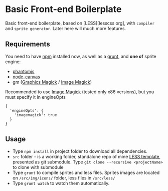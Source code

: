 Basic Front-end Boilerplate
===========================

Basic front-end boilerplate, based on [LESS][lesscss org], with `compiler` and `sprite generator`.
Later here will much more features.

Requirements
------------

You need to have [npm][0] installed now, as well as a [grunt][1], and **one of** sprite engine:
 - [phantomjs][2]
 - [node-canvas][3]
 - gm ([Graphics Magick][4] / [Image Magick][5])

Recommended to use [Image Magick][5] (tested only x86 versions), but you must specify it in engineOpts

    {
      'engineOpts': {
        'imagemagick': true
      }
    }


Usage
-----

 - Type `npm install` in project folder to download all dependencies.
 - `src` folder - is a working folder, standalone repo of mine [LESS template][less], presented as git submodule.
 Type `git clone --recursive <projectName>` to clone with submodule
 - Type `grunt` to compile sprites and less files.
 Sprites images are located on `/src/img/icons/` folder, less files in `/src/less/`
 - Type `grunt watch` to watch them automatically.

[less]: https://github.com/Yaneraz/less
['lesscss org]: http://lesscss.org/
[0]: http://nodejs.org/download/
[1]: http://gruntjs.com/getting-started
[2]: http://phantomjs.org/
[3]: https://github.com/learnboost/node-canvas
[4]: http://www.graphicsmagick.org/
[5]: http://imagemagick.org/script/index.php
